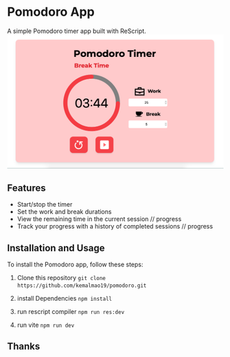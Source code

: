 # Pomodoro App

A simple Pomodoro timer app built with ReScript.
![rescript](https://github.com/kemalmao19/pomodoro/blob/main/images/screenshot.png?raw=true)


## Features

* Start/stop the timer
* Set the work and break durations
* View the remaining time in the current session // progress
* Track your progress with a history of completed sessions // progress

## Installation and Usage

To install the Pomodoro app, follow these steps:

1. Clone this repository
```git clone https://github.com/kemalmao19/pomodoro.git```

2. install Dependencies
```npm install```

3. run rescript compiler
```npm run res:dev```

4. run vite
```npm run dev```

## Thanks
